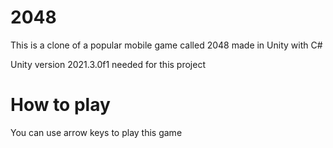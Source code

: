 # 2048

This is a clone of a popular mobile game called 2048 made in Unity with C#

Unity version 2021.3.0f1 needed for this project

# How to play
You can use arrow keys to play this game
